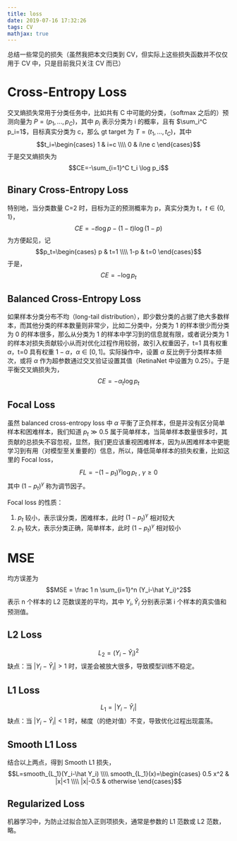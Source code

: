 ```yaml
---
title: loss
date: 2019-07-16 17:32:26
tags: CV
mathjax: true
---
```

总结一些常见的损失（虽然我把本文归类到 CV，但实际上这些损失函数并不仅仅用于 CV 中，只是目前我只关注 CV 而已）
<!-- more -->
# Cross-Entropy Loss
交叉熵损失常用于分类任务中，比如共有 C 中可能的分类，（softmax 之后的）预测向量为 $P=(p_1,...,p_C)$，其中 $p_i$ 表示分类为 i 的概率，且有 $\sum_i^C p_i=1$，目标真实分类为 c，那么 gt target 为 $T=(t_1,...,t_C)$，其中
$$t_i=\begin{cases} 1 & i=c \\\\ 0 & i\ne c \end{cases}$$
于是交叉熵损失为
$$CE=-\sum_{i=1}^C t_i \log p_i$$

## Binary Cross-Entropy Loss
特别地，当分类数量 C=2 时，目标为正的预测概率为 p，真实分类为 t，$t \in \{0,1\}$，
$$CE=-t \log p - (1-t) \log (1-p)$$
为方便起见，记
$$p_t=\begin{cases} p & t=1 \\\\ 1-p & t=0 \end{cases}$$
于是，
$$ CE=-\log p_t $$

## Balanced Cross-Entropy Loss
如果样本分类分布不均（long-tail distribution），即少数分类的占据了绝大多数样本，而其他分类的样本数量则非常少，比如二分类中，分类为 1 的样本很少而分类为 0 的样本很多，那么从分类为 1 的样本中学习到的信息就有限，或者说分类为 1 的样本对损失贡献较小从而对优化过程作用较弱，故引入权重因子，t=1 具有权重 $\alpha$，t=0 具有权重 $1-\alpha$，$\alpha \in [0,1]$。实际操作中，设置 $\alpha$ 反比例于分类样本频次，或将 $\alpha$ 作为超参数通过交叉验证设置其值（RetinaNet 中设置为 0.25）。于是平衡交叉熵损失为，
$$CE=-\alpha_t \log p_t$$

## Focal Loss
虽然 balanced cross-entropy loss 中 $\alpha$ 平衡了正负样本，但是并没有区分简单样本和困难样本，我们知道 $p_t \gg 0.5$ 属于简单样本，当简单样本数量很多时，其贡献的总损失不容忽视，显然，我们更应该重视困难样本，因为从困难样本中更能学习到有用（对模型至关重要的）信息，所以，降低简单样本的损失权重，比如这里的 Focal loss，
$$FL=-(1-p_t)^{\gamma} \log p_t \ , \ \gamma \ge 0$$
其中 $(1-p_t)^{\gamma}$ 称为调节因子。

Focal loss 的性质：
1. $p_t$ 较小，表示误分类，困难样本，此时 $(1-p_t)^{\gamma}$ 相对较大
2. $p_t$ 较大，表示分类正确，简单样本，此时 $(1-p_t)^{\gamma}$ 相对较小

# MSE
均方误差为
$$MSE = \frac 1 n \sum_{i=1}^n (Y_i-\hat Y_i)^2$$
表示 n 个样本的 L2 范数误差的平均，其中 $Y_i, \hat Y_i$ 分别表示第 i 个样本的真实值和预测值。

## L2 Loss
$$L_2=(Y_i-\hat Y_i)^2$$
缺点：当 $|Y_i-\hat Y_i|>1$ 时，误差会被放大很多，导致模型训练不稳定。
## L1 Loss
$$L_1=|Y_i-\hat Y_i|$$
缺点：当 $|Y_i-\hat Y_i|<1$ 时，梯度（的绝对值）不变，导致优化过程出现震荡。
## Smooth L1 Loss
结合以上两点，得到 Smooth L1 损失，
$$L=smooth_{L_1}(Y_i-\hat Y_i)
\\\\ smooth_{L_1}(x)=\begin{cases} 0.5 x^2 & |x|<1
\\\\ |x|-0.5 & otherwise \end{cases}$$

## Regularized Loss
机器学习中，为防止过拟合加入正则项损失，通常是参数的 L1 范数或 L2 范数，略。

